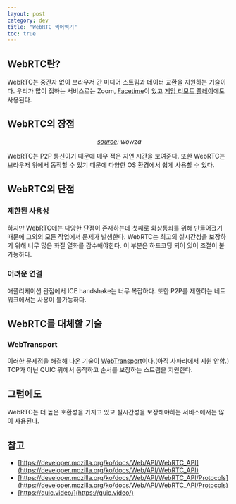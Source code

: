 ```yaml
---
layout: post
category: dev
title: "WebRTC 찍어먹기"
toc: true
---
```


## WebRTC란?

WebRTC는 중간자 없이 브라우저 간 미디어 스트림과 데이터 교환을 지원하는 기술이다. 우리가 많이 접하는 서비스로는 Zoom, [Facetime](https://webrtchacks.com/facetime-finally-faces-webrtc-implementation-deep-dive/)이 있고 [게임 리모트 플레이](https://www.youtube.com/watch?v=8jryUH6xmjU)에도 사용된다.

## WebRTC의 장점

<center>
  <p>
    <img src="https://www.wowza.com/wp-content/uploads/latency-continuum-2021-with-protocols-no-title-1110x540-1.webp" alt>
    <em><a href="https://www.wowza.com/low-latency">source</a>: wowza</em>
  </p>
</center>

WebRTC는 P2P 통신이기 때문에 매우 적은 지연 시간을 보여준다. 또한 WebRTC는 브라우저 위에서 동작할 수 있기 때문에 다양한 OS 환경에서 쉽게 사용할 수 있다.

## WebRTC의 단점

### 제한된 사용성

하지만 WebRTC에는 다양한 단점이 존재하는데 첫째로 화상통화를 위해 만들어졌기 때문에 그외의 모든 작업에서 문제가 발생한다. WebRTC는 최고의 실시간성을 보장하기 위해 너무 많은 화질 열화를 감수해야한다. 이 부분은 하드코딩 되어 있어 조절이 불가능하다.

### 어려운 연결

애플리케이션 관점에서 ICE handshake는 너무 복잡하다. 또한 P2P를 제한하는 네트워크에서는 사용이 불가능하다.

## WebRTC를 대체할 기술

### WebTransport

이러한 문제점을 해결해 나온 기술이 [WebTransport](https://developer.mozilla.org/en-US/docs/Web/API/WebTransport)이다.(아직 사파리에서 지원 안함.)
TCP가 아닌 QUIC 위에서 동작하고 순서를 보장하는 스트림을 지원한다.

## 그럼에도

WebRTC는 더 높은 호환성을 가지고 있고 실시간성을 보장해야하는 서비스에서는 많이 사용된다.

## 참고

- [https://developer.mozilla.org/ko/docs/Web/API/WebRTC_API](https://developer.mozilla.org/ko/docs/Web/API/WebRTC_API)
- [https://developer.mozilla.org/ko/docs/Web/API/WebRTC_API/Protocols](https://developer.mozilla.org/ko/docs/Web/API/WebRTC_API/Protocols)
- [https://quic.video/](https://quic.video/)
